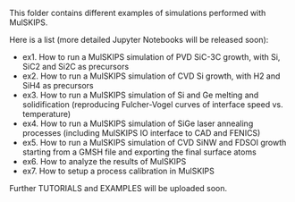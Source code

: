 
This folder contains different examples of simulations performed with MulSKIPS.

Here is a list (more detailed Jupyter Notebooks will be released soon):

- ex1. How to run a MulSKIPS simulation of PVD SiC-3C growth, with Si, SiC2 and Si2C as precursors
- ex2. How to run a MulSKIPS simulation of CVD Si growth, with H2 and SiH4 as precursors
- ex3. How to run a MulSKIPS simulation of Si and Ge melting and solidification (reproducing Fulcher-Vogel curves of interface speed vs. temperature)
- ex4. How to run a MulSKIPS simulation of SiGe laser annealing processes (including MulSKIPS IO interface to CAD and FENICS)
- ex5. How to run a MulSKIPS simulation of CVD SiNW and FDSOI growth starting from a GMSH file and exporting the final surface atoms
- ex6. How to analyze the results of MulSKIPS 
- ex7. How to setup a process calibration in MulSKIPS


Further TUTORIALS and EXAMPLES will be uploaded soon.
